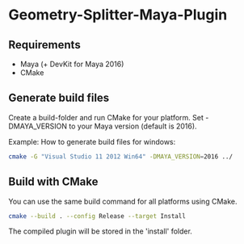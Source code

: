 # Geometry-Splitter-Maya-Plugin

## Requirements
* Maya (+ DevKit for Maya 2016)
* CMake

## Generate build files
Create a build-folder and run CMake for your platform. Set -DMAYA_VERSION to your Maya version (default is 2016).

Example: How to generate build files for windows:
```bash
cmake -G "Visual Studio 11 2012 Win64" -DMAYA_VERSION=2016 ../
```

## Build with CMake
You can use the same build command for all platforms using CMake.

```bash
cmake --build . --config Release --target Install
```

The compiled plugin will be stored in the 'install' folder.